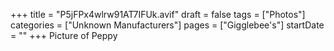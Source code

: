 +++
title = "P5jFPx4wlrw91AT7IFUk.avif"
draft = false
tags = ["Photos"]
categories = ["Unknown Manufacturers"]
pages = ["Gigglebee's"]
startDate = ""
+++
Picture of Peppy
